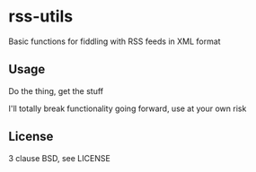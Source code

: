 # rss-utils

Basic functions for fiddling with RSS feeds in XML format

## Usage

Do the thing, get the stuff

I'll totally break functionality going forward, use at your own risk

## License

3 clause BSD, see LICENSE

